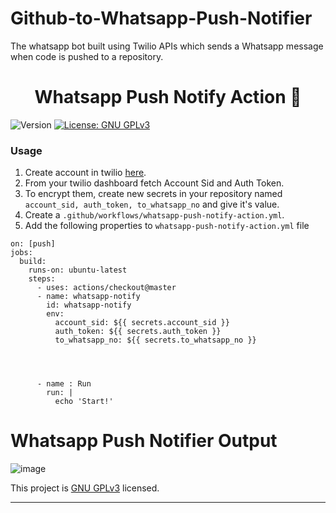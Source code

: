 # Github-to-Whatsapp-Push-Notifier
The whatsapp bot built using Twilio APIs which sends a Whatsapp message when code is pushed to a repository.

<h1 align="center">Whatsapp Push Notify Action 🚀</h1>
<p>
  <img alt="Version" src="https://img.shields.io/badge/version-1.0-blue.svg?cacheSeconds=2592000" />
  <a href="https://github.com/g-sudarshan/Github-to-Whatsapp-Push-Notifier/blob/master/LICENSE" target="_blank">
    <img alt="License: GNU GPLv3" src="https://img.shields.io/badge/License-GPLv3-blue.svg" />
  </a>
</p>

<!-- > A github action which sends a Whatsapp message when code is pushed to a repository. -->

<!-- ### :house_with_garden: [Homepage](https://github.com/g-sudarshan/whatsapp-push-notify-action) -->

### Usage
1. Create account in twilio [here](https://www.twilio.com/).  
2. From your twilio dashboard fetch Account Sid and Auth Token.  
3. To encrypt them, create new secrets in your repository named ```account_sid, auth_token, to_whatsapp_no``` and give it's value.  
4. Create a ```.github/workflows/whatsapp-push-notify-action.yml```.  
5. Add the following properties to ```whatsapp-push-notify-action.yml``` file   

```name: When a push occurs in the master branch, a private message is sent on the Whatsapp.
on: [push]
jobs:
  build:
    runs-on: ubuntu-latest
    steps:
      - uses: actions/checkout@master
      - name: whatsapp-notify
        id: whatsapp-notify
        env:
          account_sid: ${{ secrets.account_sid }}
          auth_token: ${{ secrets.auth_token }}
          to_whatsapp_no: ${{ secrets.to_whatsapp_no }}


        
      
      - name : Run
        run: |
          echo 'Start!'
```

# Whatsapp Push Notifier Output

![image](https://user-images.githubusercontent.com/88646338/172582953-f5ceec6d-8177-4da1-9a46-e89025828bcc.png)



This project is [GNU GPLv3](https://github.com/ishween/whatsapp-push-notify-action/blob/master/LICENSE) licensed.

***


